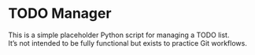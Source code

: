 # TODO Manager

This is a simple placeholder Python script for managing a TODO list.  
It’s not intended to be fully functional but exists to practice Git workflows.
